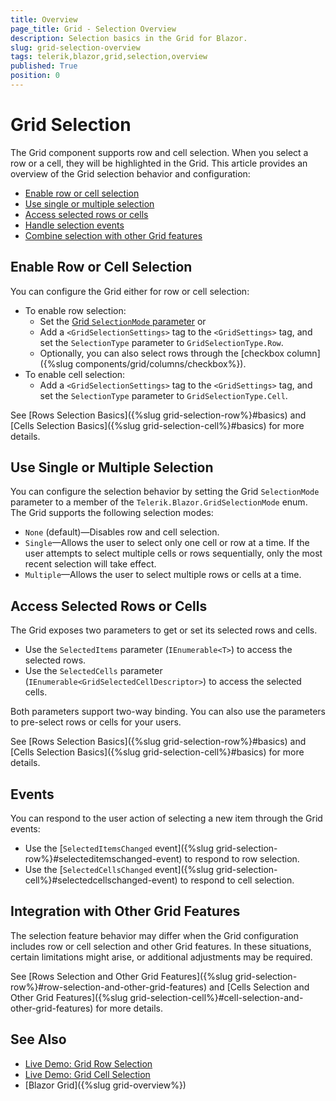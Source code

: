 ```yaml
---
title: Overview
page_title: Grid - Selection Overview
description: Selection basics in the Grid for Blazor.
slug: grid-selection-overview
tags: telerik,blazor,grid,selection,overview
published: True
position: 0
---
```


# Grid Selection

The Grid component supports row and cell selection. When you select a row or a cell, they will be highlighted in the Grid. This article provides an overview of the Grid selection behavior and configuration:

* [Enable row or cell selection](#enable-row-or-cell-selection)
* [Use single or multiple selection](#use-single-or-multiple-selection)
* [Access selected rows or cells](#access-selected-rows-or-cells)
* [Handle selection events](#events)
* [Combine selection with other Grid features](#integration-with-other-grid-features)

## Enable Row or Cell Selection

You can configure the Grid either for row or cell selection:

* To enable row selection:
  * Set the [Grid `SelectionMode` parameter](#use-single-or-multiple-selection) or
  * Add a `<GridSelectionSettings>` tag to the `<GridSettings>` tag, and set the `SelectionType` parameter to `GridSelectionType.Row`.
  * Optionally, you can also select rows through the [checkbox column]({%slug components/grid/columns/checkbox%}).
* To enable cell selection:
  * Add a `<GridSelectionSettings>` tag to the `<GridSettings>` tag, and set the `SelectionType` parameter to `GridSelectionType.Cell`.

See [Rows Selection Basics]({%slug grid-selection-row%}#basics) and [Cells Selection Basics]({%slug grid-selection-cell%}#basics) for more details.

## Use Single or Multiple Selection

You can configure the selection behavior by setting the Grid `SelectionMode` parameter to a member of the `Telerik.Blazor.GridSelectionMode` enum. The Grid supports the following selection modes:

* `None` (default)—Disables row and cell selection.
* `Single`—Allows the user to select only one cell or row at a time. If the user attempts to select multiple cells or rows sequentially, only the most recent selection will take effect.
* `Multiple`—Allows the user to select multiple rows or cells at a time.

## Access Selected Rows or Cells

The Grid exposes two parameters to get or set its selected rows and cells.

* Use the `SelectedItems` parameter (`IEnumerable<T>`) to access the selected rows.
* Use the `SelectedCells` parameter (`IEnumerable<GridSelectedCellDescriptor>`) to access the selected cells.

Both parameters support two-way binding. You can also use the parameters to pre-select rows or cells for your users.

See [Rows Selection Basics]({%slug grid-selection-row%}#basics) and [Cells Selection Basics]({%slug grid-selection-cell%}#basics) for more details.

## Events

You can respond to the user action of selecting a new item through the Grid events:

* Use the [`SelectedItemsChanged` event]({%slug grid-selection-row%}#selecteditemschanged-event) to respond to row selection.
* Use the [`SelectedCellsChanged` event]({%slug grid-selection-cell%}#selectedcellschanged-event) to respond to cell selection.

## Integration with Other Grid Features

The selection feature behavior may differ when the Grid configuration includes row or cell selection and other Grid features. In these situations, certain limitations might arise, or additional adjustments may be required.

See [Rows Selection and Other Grid Features]({%slug grid-selection-row%}#row-selection-and-other-grid-features) and [Cells Selection and Other Grid Features]({%slug grid-selection-cell%}#cell-selection-and-other-grid-features) for more details.

## See Also

* [Live Demo: Grid Row Selection](https://demos.telerik.com/blazor-ui/grid/row-selection)
* [Live Demo: Grid Cell Selection](https://demos.telerik.com/blazor-ui/grid/cell-selection)
* [Blazor Grid]({%slug grid-overview%})
